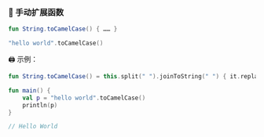 ### 🔧 手动扩展函数

```kotlin
fun String.toCamelCase() { …… }

"hello world".toCamelCase()
```

🖨️ 示例：

```kotlin
fun String.toCamelCase() = this.split(" ").joinToString(" ") { it.replaceFirstChar { char -> char.uppercase() } }

fun main() {
    val p = "hello world".toCamelCase()
    println(p)
}

// Hello World
```


